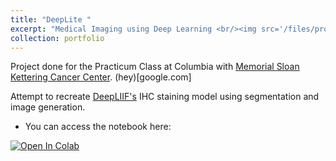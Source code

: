 ```yaml
---
title: "DeepLite "
excerpt: "Medical Imaging using Deep Learning <br/><img src='/files/projects/deeplite.png' width='500' height='600'>"
collection: portfolio
---
```


Project done for the Practicum Class at Columbia with [Memorial Sloan Kettering Cancer Center](https://www.mskcc.org/). (hey)[google.com]

Attempt to recreate [DeepLIIF's](https://github.com/nadeemlab/DeepLIIF) IHC staining model using segmentation and image generation.

- You can access the notebook here: 
<a target="_blank" href="https://colab.research.google.com/github/emileDesmaili/DeepLIIF/blob/main/deeplite.ipynb">
  <img src="https://colab.research.google.com/assets/colab-badge.svg" alt="Open In Colab"/>
</a>

